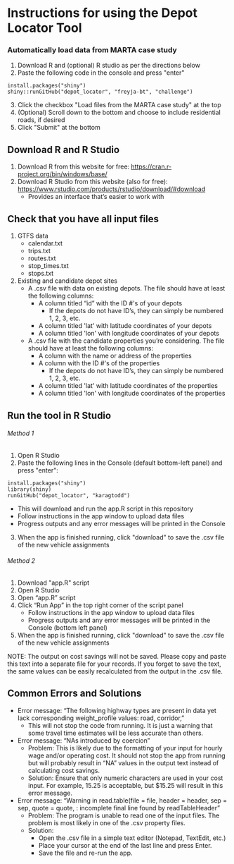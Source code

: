 # Instructions for using the Depot Locator Tool
### Automatically load data from MARTA case study
1. Download R and (optional) R studio as per the directions below
2. Paste the following code in the console and press "enter"
```
install.packages("shiny")
shiny::runGitHub("depot_locator", "freyja-bt", "challenge")
```
3. Click the checkbox "Load files from the MARTA case study" at the top
4. (Optional) Scroll down to the bottom and choose to include residential roads, if desired
5. Click "Submit" at the bottom

## Download R and R Studio
1. Download R from this website for free: https://cran.r-project.org/bin/windows/base/
2. Download R Studio from this website (also for free): https://www.rstudio.com/products/rstudio/download/#download
   * Provides an interface that’s easier to work with

## Check that you have all input files
1. GTFS data
   * calendar.txt
   * trips.txt
   * routes.txt
   * stop_times.txt
   * stops.txt
2. Existing and candidate depot sites
   * A .csv file with data on existing depots. The file should have at least the following columns: 
     * A column titled “id” with the ID #'s of your depots 
        - If the depots do not have ID’s, they can simply be numbered 1, 2, 3, etc.
     * A column titled 'lat' with latitude coordinates of your depots 
     * A column titled 'lon' with longitude coordinates of your depots
   * A .csv file with the candidate properties you’re considering. The file should have at least the following columns:
     * A column with the name or address of the properties 
     * A column with the ID #'s of the properties 
        - If the depots do not have ID’s, they can simply be numbered 1, 2, 3, etc.		
     * A column titled 'lat' with latitude coordinates of the properties
     * A column titled 'lon' with longitude coordinates of the properties

## Run the tool in R Studio
###### Method 1
1. Open R Studio
2. Paste the following lines in the Console (default bottom-left panel) and press "enter":
```
install.packages("shiny")
library(shiny)
runGitHub("depot_locator", "karagtodd")
```
   * This will download and run the app.R script in this repository
   * Follow instructions in the app window to upload data files
   * Progress outputs and any error messages will be printed in the Console
3. When the app is finished running, click "download" to save the .csv file of the new vehicle assignments

###### Method 2
1. Download "app.R" script
2. Open R Studio
2. Open “app.R” script
3. Click “Run App” in the top right corner of the script panel
   * Follow instructions in the app window to upload data files
   * Progress outputs and any error messages will be printed in the Console (bottom left panel)
4. When the app is finished running, click "download" to save the .csv file of the new vehicle assignments

NOTE: The output on cost savings will not be saved. Please copy and paste this text into a separate file for your records. If you forget to save the text, the same values can be easily recalculated from the output in the .csv file.

## Common Errors and Solutions
* Error message: “The following highway types are present in data yet lack corresponding weight_profile values: road, corridor,”
  * This will not stop the code from running. It is just a warning that some travel time estimates will be less accurate than others.
* Error message: “NAs introduced by coercion”
  * Problem: This is likely due to the formatting of your input for hourly wage and/or operating cost. It should not stop the app from running but will probably result in “NA” values in the output text instead of calculating cost savings.
  * Solution: Ensure that only numeric characters are used in your cost input. For example, 15.25 is acceptable, but $15.25 will result in this error message.
* Error message: “Warning in read.table(file = file, header = header, sep = sep, quote = quote,  : incomplete final line found by readTableHeader”
  * Problem: The program is unable to read one of the input files. The problem is most likely in one of the .csv property files.
  * Solution:
    * Open the .csv file in a simple text editor (Notepad, TextEdit, etc.)
    * Place your cursor at the end of the last line and press Enter.
    * Save the file and re-run the app.
